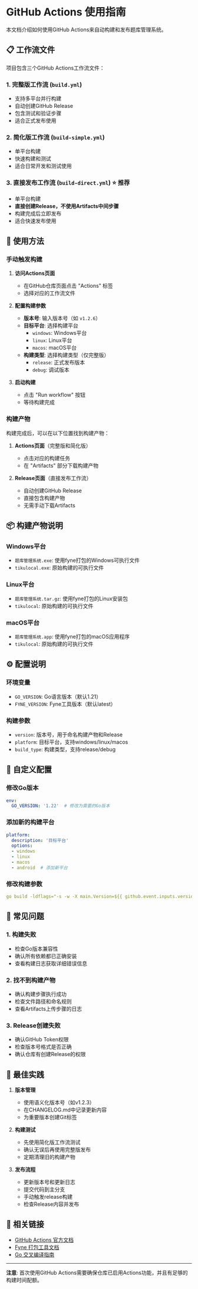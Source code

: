 # GitHub Actions 使用指南

本文档介绍如何使用GitHub Actions来自动构建和发布题库管理系统。

## 📋 工作流文件

项目包含三个GitHub Actions工作流文件：

### 1. 完整版工作流 (`build.yml`)
- 支持多平台并行构建
- 自动创建GitHub Release
- 包含测试和验证步骤
- 适合正式发布使用

### 2. 简化版工作流 (`build-simple.yml`)
- 单平台构建
- 快速构建和测试
- 适合日常开发和测试使用

### 3. 直接发布工作流 (`build-direct.yml`) ⭐ 推荐
- 单平台构建
- **直接创建Release，不使用Artifacts中间步骤**
- 构建完成后立即发布
- 适合快速发布使用

## 🚀 使用方法

### 手动触发构建

1. **访问Actions页面**
   - 在GitHub仓库页面点击 "Actions" 标签
   - 选择对应的工作流文件

2. **配置构建参数**
   - **版本号**: 输入版本号（如 `v1.2.6`）
   - **目标平台**: 选择构建平台
     - `windows`: Windows平台
     - `linux`: Linux平台  
     - `macos`: macOS平台
   - **构建类型**: 选择构建类型（仅完整版）
     - `release`: 正式发布版本
     - `debug`: 调试版本

3. **启动构建**
   - 点击 "Run workflow" 按钮
   - 等待构建完成

### 构建产物

构建完成后，可以在以下位置找到构建产物：

1. **Actions页面**（完整版和简化版）
   - 点击对应的构建任务
   - 在 "Artifacts" 部分下载构建产物

2. **Release页面**（直接发布工作流）
   - 自动创建GitHub Release
   - 直接包含构建产物
   - 无需手动下载Artifacts

## 📦 构建产物说明

### Windows平台
- `题库管理系统.exe`: 使用fyne打包的Windows可执行文件
- `tikulocal.exe`: 原始构建的可执行文件

### Linux平台
- `题库管理系统.tar.gz`: 使用fyne打包的Linux安装包
- `tikulocal`: 原始构建的可执行文件

### macOS平台
- `题库管理系统.app`: 使用fyne打包的macOS应用程序
- `tikulocal`: 原始构建的可执行文件

## ⚙️ 配置说明

### 环境变量
- `GO_VERSION`: Go语言版本（默认1.21）
- `FYNE_VERSION`: Fyne工具版本（默认latest）

### 构建参数
- `version`: 版本号，用于命名构建产物和Release
- `platform`: 目标平台，支持windows/linux/macos
- `build_type`: 构建类型，支持release/debug

## 🔧 自定义配置

### 修改Go版本
```yaml
env:
  GO_VERSION: '1.22'  # 修改为需要的Go版本
```

### 添加新的构建平台
```yaml
platform:
  description: '目标平台'
  options:
  - windows
  - linux
  - macos
  - android  # 添加新平台
```

### 修改构建参数
```yaml
go build -ldflags="-s -w -X main.Version=${{ github.event.inputs.version }}" -o tikulocal .
```

## 🐛 常见问题

### 1. 构建失败
- 检查Go版本兼容性
- 确认所有依赖都已正确安装
- 查看构建日志获取详细错误信息

### 2. 找不到构建产物
- 确认构建步骤执行成功
- 检查文件路径和命名规则
- 查看Artifacts上传步骤的日志

### 3. Release创建失败
- 确认GitHub Token权限
- 检查版本号格式是否正确
- 确认仓库有创建Release的权限

## 📝 最佳实践

1. **版本管理**
   - 使用语义化版本号（如v1.2.3）
   - 在CHANGELOG.md中记录更新内容
   - 为重要版本创建Git标签

2. **构建测试**
   - 先使用简化版工作流测试
   - 确认无误后再使用完整版发布
   - 定期清理旧的构建产物

3. **发布流程**
   - 更新版本号和更新日志
   - 提交代码到主分支
   - 手动触发release构建
   - 检查Release内容并发布

## 🔗 相关链接

- [GitHub Actions 官方文档](https://docs.github.com/en/actions)
- [Fyne 打包工具文档](https://developer.fyne.io/started/packaging)
- [Go 交叉编译指南](https://golang.org/doc/install/source#environment)

---

**注意**: 首次使用GitHub Actions需要确保仓库已启用Actions功能，并且有足够的构建时间配额。 